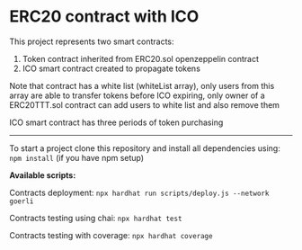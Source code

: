 # ERC20 contract with ICO

This project represents two smart contracts:

1. Token contract inherited from ERC20.sol openzeppelin contract
2. ICO smart contract created to propagate tokens

Note that contract has a white list (whiteList array), only users from this array are able to transfer tokens before ICO expiring, only owner of a ERC20TTT.sol contract can add users to white list and also remove them

ICO smart contract has three periods of token purchasing
________________________________________________________

To start a project clone this repository and install all dependencies using: `npm install` (if you have npm setup) 

**Available scripts:**

Contracts deployment:
`npx hardhat run scripts/deploy.js --network goerli`

Contracts testing using chai:
`npx hardhat test`

Contracts testing with coverage:
`npx hardhat coverage`


